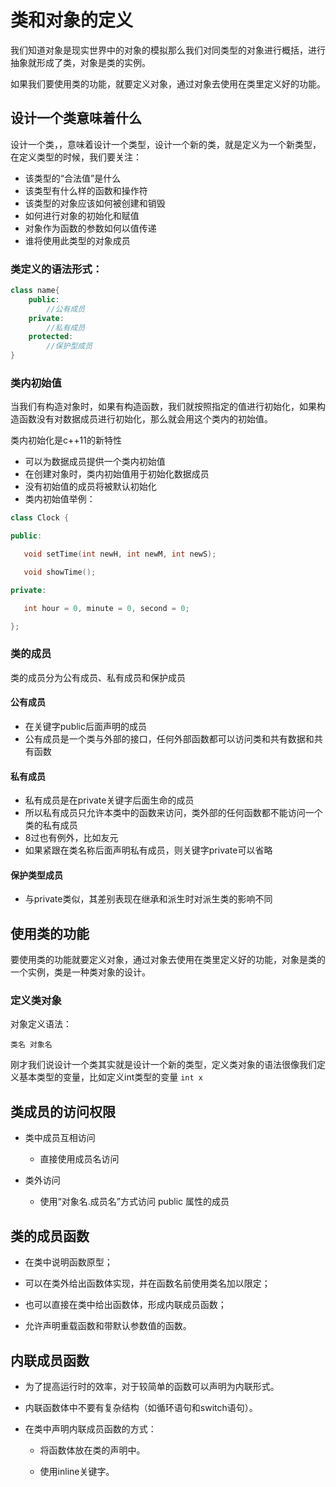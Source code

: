 # 类和对象的定义

我们知道对象是现实世界中的对象的模拟那么我们对同类型的对象进行概括，进行抽象就形成了类，对象是类的实例。

如果我们要使用类的功能，就要定义对象，通过对象去使用在类里定义好的功能。

## 设计一个类意味着什么

设计一个类，，意味着设计一个类型，设计一个新的类，就是定义为一个新类型，在定义类型的时候，我们要关注：

* 该类型的“合法值”是什么
* 该类型有什么样的函数和操作符
* 该类型的对象应该如何被创建和销毁
* 如何进行对象的初始化和赋值
* 对象作为函数的参数如何以值传递
* 谁将使用此类型的对象成员

### 类定义的语法形式：

```c++
class name{
    public:
    	//公有成员
    private:
    	//私有成员
    protected:
    	//保护型成员
}
```

### 类内初始值

当我们有构造对象时，如果有构造函数，我们就按照指定的值进行初始化，如果构造函数没有对数据成员进行初始化，那么就会用这个类内的初始值。

类内初始化是c++11的新特性

* 可以为数据成员提供一个类内初始值
* 在创建对象时，类内初始值用于初始化数据成员
* 没有初始值的成员将被默认初始化
* 类内初始值举例：

```c++
class Clock {

public:

   void setTime(int newH, int newM, int newS);

   void showTime();

private:

   int hour = 0, minute = 0, second = 0;

};
```

### 类的成员

类的成员分为公有成员、私有成员和保护成员

#### 公有成员

* 在关键字public后面声明的成员
* 公有成员是一个类与外部的接口，任何外部函数都可以访问类和共有数据和共有函数

#### 私有成员

* 私有成员是在private关键字后面生命的成员
* 所以私有成员只允许本类中的函数来访问，类外部的任何函数都不能访问一个类的私有成员
* 8过也有例外，比如友元
* 如果紧跟在类名称后面声明私有成员，则关键字private可以省略

#### 保护类型成员

* 与private类似，其差别表现在继承和派生时对派生类的影响不同

## 使用类的功能

要使用类的功能就要定义对象，通过对象去使用在类里定义好的功能，对象是类的一个实例，类是一种类对象的设计。

### 定义类对象

对象定义语法：

`类名 对象名`

刚才我们说设计一个类其实就是设计一个新的类型，定义类对象的语法很像我们定义基本类型的变量，比如定义int类型的变量 `int x` 

## 类成员的访问权限

*  类中成员互相访问

	* 直接使用成员名访问

*  类外访问

	*  使用“对象名.成员名”方式访问 public 属性的成员

## 类的成员函数

* 在类中说明函数原型；

* 可以在类外给出函数体实现，并在函数名前使用类名加以限定；

* 也可以直接在类中给出函数体，形成内联成员函数；

* 允许声明重载函数和带默认参数值的函数。

## 内联成员函数

* 为了提高运行时的效率，对于较简单的函数可以声明为内联形式。

* 内联函数体中不要有复杂结构（如循环语句和switch语句）。

* 在类中声明内联成员函数的方式：

  * 将函数体放在类的声明中。

  * 使用inline关键字。




